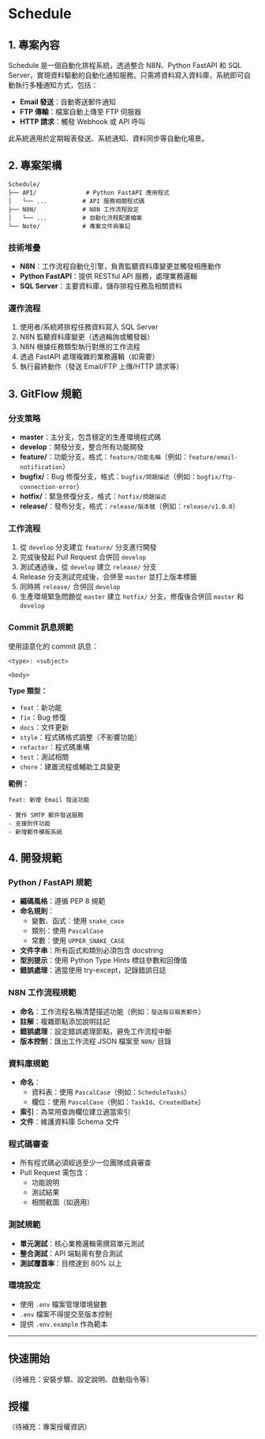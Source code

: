 # Schedule

## 1. 專案內容

Schedule 是一個自動化排程系統，透過整合 N8N、Python FastAPI 和 SQL Server，實現資料驅動的自動化通知服務。只需將資料寫入資料庫，系統即可自動執行多種通知方式，包括：

- **Email 發送**：自動寄送郵件通知
- **FTP 傳輸**：檔案自動上傳至 FTP 伺服器
- **HTTP 請求**：觸發 Webhook 或 API 呼叫

此系統適用於定期報表發送、系統通知、資料同步等自動化場景。

## 2. 專案架構

```
Schedule/
├── API/              # Python FastAPI 應用程式
│   └── ...          # API 服務相關程式碼
├── N8N/             # N8N 工作流程設定
│   └── ...          # 自動化流程配置檔案
└── Note/            # 專案文件與筆記
```

### 技術堆疊

- **N8N**：工作流程自動化引擎，負責監聽資料庫變更並觸發相應動作
- **Python FastAPI**：提供 RESTful API 服務，處理業務邏輯
- **SQL Server**：主要資料庫，儲存排程任務及相關資料

### 運作流程

1. 使用者/系統將排程任務資料寫入 SQL Server
2. N8N 監聽資料庫變更（透過輪詢或觸發器）
3. N8N 根據任務類型執行對應的工作流程
4. 透過 FastAPI 處理複雜的業務邏輯（如需要）
5. 執行最終動作（發送 Email/FTP 上傳/HTTP 請求等）

## 3. GitFlow 規範

### 分支策略

- **master**：主分支，包含穩定的生產環境程式碼
- **develop**：開發分支，整合所有功能開發
- **feature/**：功能分支，格式：`feature/功能名稱`（例如：`feature/email-notification`）
- **bugfix/**：Bug 修復分支，格式：`bugfix/問題描述`（例如：`bugfix/ftp-connection-error`）
- **hotfix/**：緊急修復分支，格式：`hotfix/問題描述`
- **release/**：發布分支，格式：`release/版本號`（例如：`release/v1.0.0`）

### 工作流程

1. 從 `develop` 分支建立 `feature/` 分支進行開發
2. 完成後發起 Pull Request 合併回 `develop`
3. 測試通過後，從 `develop` 建立 `release/` 分支
4. Release 分支測試完成後，合併至 `master` 並打上版本標籤
5. 同時將 `release/` 合併回 `develop`
6. 生產環境緊急問題從 `master` 建立 `hotfix/` 分支，修復後合併回 `master` 和 `develop`

### Commit 訊息規範

使用語意化的 commit 訊息：

```
<type>: <subject>

<body>
```

**Type 類型：**
- `feat`：新功能
- `fix`：Bug 修復
- `docs`：文件更新
- `style`：程式碼格式調整（不影響功能）
- `refactor`：程式碼重構
- `test`：測試相關
- `chore`：建置流程或輔助工具變更

**範例：**
```
feat: 新增 Email 發送功能

- 實作 SMTP 郵件發送服務
- 支援附件功能
- 新增郵件模板系統
```

## 4. 開發規範

### Python / FastAPI 規範

- **編碼風格**：遵循 PEP 8 規範
- **命名規則**：
  - 變數、函式：使用 `snake_case`
  - 類別：使用 `PascalCase`
  - 常數：使用 `UPPER_SNAKE_CASE`
- **文件字串**：所有函式和類別必須包含 docstring
- **型別提示**：使用 Python Type Hints 標註參數和回傳值
- **錯誤處理**：適當使用 try-except，記錄錯誤日誌

### N8N 工作流程規範

- **命名**：工作流程名稱清楚描述功能（例如：`發送每日報表郵件`）
- **註解**：複雜節點添加說明註記
- **錯誤處理**：設定錯誤處理節點，避免工作流程中斷
- **版本控制**：匯出工作流程 JSON 檔案至 `N8N/` 目錄

### 資料庫規範

- **命名**：
  - 資料表：使用 `PascalCase`（例如：`ScheduleTasks`）
  - 欄位：使用 `PascalCase`（例如：`TaskId`、`CreatedDate`）
- **索引**：為常用查詢欄位建立適當索引
- **文件**：維護資料庫 Schema 文件

### 程式碼審查

- 所有程式碼必須經過至少一位團隊成員審查
- Pull Request 需包含：
  - 功能說明
  - 測試結果
  - 相關截圖（如適用）

### 測試規範

- **單元測試**：核心業務邏輯需撰寫單元測試
- **整合測試**：API 端點需有整合測試
- **測試覆蓋率**：目標達到 80% 以上

### 環境設定

- 使用 `.env` 檔案管理環境變數
- `.env` 檔案不得提交至版本控制
- 提供 `.env.example` 作為範本

---

## 快速開始

（待補充：安裝步驟、設定說明、啟動指令等）

## 授權

（待補充：專案授權資訊）

